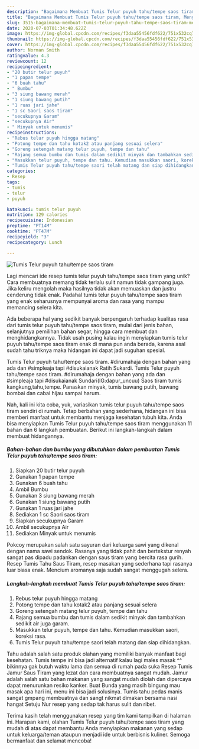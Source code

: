 ```yaml
---
description: "Bagaimana Membuat Tumis Telur puyuh tahu/tempe saos tiram, Menggugah Selera"
title: "Bagaimana Membuat Tumis Telur puyuh tahu/tempe saos tiram, Menggugah Selera"
slug: 3515-bagaimana-membuat-tumis-telur-puyuh-tahu-tempe-saos-tiram-menggugah-selera
date: 2020-07-03T01:34:48.622Z
image: https://img-global.cpcdn.com/recipes/f3daa55456fdf622/751x532cq70/tumis-telur-puyuh-tahutempe-saos-tiram-foto-resep-utama.jpg
thumbnail: https://img-global.cpcdn.com/recipes/f3daa55456fdf622/751x532cq70/tumis-telur-puyuh-tahutempe-saos-tiram-foto-resep-utama.jpg
cover: https://img-global.cpcdn.com/recipes/f3daa55456fdf622/751x532cq70/tumis-telur-puyuh-tahutempe-saos-tiram-foto-resep-utama.jpg
author: Norman Smith
ratingvalue: 4.3
reviewcount: 12
recipeingredient:
- "20 butir telur puyuh"
- "1 papan tempe"
- "6 buah tahu"
- " Bumbu"
- "3 siung bawang merah"
- "1 siung bawang putih"
- "1 ruas jari jahe"
- "1 sc Saori saos tiram"
- "secukupnya Garam"
- "secukupnya Air"
- " Minyak untuk menumis"
recipeinstructions:
- "Rebus telur puyuh hingga matang"
- "Potong tempe dan tahu kotak2 atau panjang sesuai selera"
- "Goreng setengah matang telur puyuh, tempe dan tahu"
- "Rajang semua bumbu dan tumis dalam sedikit minyak dan tambahkan sedikit air juga garam."
- "Masukkan telur puyuh, tempe dan tahu. Kemudian masukkan saori, koreksi rasa."
- "Tumis Telur puyuh tahu/tempe saori telah matang dan siap dihidangkan."
categories:
- Resep
tags:
- tumis
- telur
- puyuh

katakunci: tumis telur puyuh 
nutrition: 129 calories
recipecuisine: Indonesian
preptime: "PT14M"
cooktime: "PT47M"
recipeyield: "3"
recipecategory: Lunch

---
```



![Tumis Telur puyuh tahu/tempe saos tiram](https://img-global.cpcdn.com/recipes/f3daa55456fdf622/751x532cq70/tumis-telur-puyuh-tahutempe-saos-tiram-foto-resep-utama.jpg)

Lagi mencari ide resep tumis telur puyuh tahu/tempe saos tiram yang unik? Cara membuatnya memang tidak terlalu sulit namun tidak gampang juga. Jika keliru mengolah maka hasilnya tidak akan memuaskan dan justru cenderung tidak enak. Padahal tumis telur puyuh tahu/tempe saos tiram yang enak seharusnya mempunyai aroma dan rasa yang mampu memancing selera kita.

Ada beberapa hal yang sedikit banyak berpengaruh terhadap kualitas rasa dari tumis telur puyuh tahu/tempe saos tiram, mulai dari jenis bahan, selanjutnya pemilihan bahan segar, hingga cara membuat dan menghidangkannya. Tidak usah pusing kalau ingin menyiapkan tumis telur puyuh tahu/tempe saos tiram enak di mana pun anda berada, karena asal sudah tahu triknya maka hidangan ini dapat jadi suguhan spesial.

Tumis Telur puyuh tahu/tempe saos tiram. #dirumahaja dengan bahan yang ada dan #simpleaja tapi #disukaianak Ratih Sukardi. Tumis Telur puyuh tahu/tempe saos tiram. #dirumahaja dengan bahan yang ada dan #simpleaja tapi #disukaianak Sundari(IG:dapur_uncuu) Saos tiram tumis kangkung,tahu,tempe. Panaskan minyak, tumis bawang putih, bawang bombai dan cabai hijau sampai harum.


Nah, kali ini kita coba, yuk, variasikan tumis telur puyuh tahu/tempe saos tiram sendiri di rumah. Tetap berbahan yang sederhana, hidangan ini bisa memberi manfaat untuk membantu menjaga kesehatan tubuh kita. Anda bisa menyiapkan Tumis Telur puyuh tahu/tempe saos tiram menggunakan 11 bahan dan 6 langkah pembuatan. Berikut ini langkah-langkah dalam membuat hidangannya.

<!--inarticleads1-->

##### Bahan-bahan dan bumbu yang dibutuhkan dalam pembuatan Tumis Telur puyuh tahu/tempe saos tiram:

1. Siapkan 20 butir telur puyuh
1. Gunakan 1 papan tempe
1. Gunakan 6 buah tahu
1. Ambil  Bumbu
1. Gunakan 3 siung bawang merah
1. Gunakan 1 siung bawang putih
1. Gunakan 1 ruas jari jahe
1. Sediakan 1 sc Saori saos tiram
1. Siapkan secukupnya Garam
1. Ambil secukupnya Air
1. Sediakan  Minyak untuk menumis


Pokcoy merupakan salah satu sayuran dari keluarga sawi yang dikenal dengan nama sawi sendok. Rasanya yang tidak pahit dan bertekstur renyah sangat pas dipadu padankan dengan saus tiram yang bercita rasa gurih. Resep Tumis Tahu Saus Tiram, resep masakan yang sederhana tapi rasanya luar biasa enak. Mencium aromanya saja sudah sangat menggugah selera. 

<!--inarticleads2-->

##### Langkah-langkah membuat Tumis Telur puyuh tahu/tempe saos tiram:

1. Rebus telur puyuh hingga matang
1. Potong tempe dan tahu kotak2 atau panjang sesuai selera
1. Goreng setengah matang telur puyuh, tempe dan tahu
1. Rajang semua bumbu dan tumis dalam sedikit minyak dan tambahkan sedikit air juga garam.
1. Masukkan telur puyuh, tempe dan tahu. Kemudian masukkan saori, koreksi rasa.
1. Tumis Telur puyuh tahu/tempe saori telah matang dan siap dihidangkan.


Tahu adalah salah satu produk olahan yang memiliki banyak manfaat bagi kesehatan. Tumis tempe ini bisa jadi alternatif kalau lagi males masak ^^ bikinnya gak butuh waktu lama dan semua di rumah pada suka Resep Tumis Jamur Saus Tiram yang lezat dan cara membuatnya sangat mudah. Jamur adalah salah satu bahan makanan yang sangat mudah diolah dan dipercaya dapat menurunkan resiko kanker. Buat Bunda yang masih bingung mau masak apa hari ini, menu ini bisa jadi solusinya. Tumis tahu pedas manis sangat gmpang membuatnya dan sangt nikmat dimakan bersama nasi hangat Setuju Nur resep yang sedap tak harus sulit dan ribet. 

Terima kasih telah menggunakan resep yang tim kami tampilkan di halaman ini. Harapan kami, olahan Tumis Telur puyuh tahu/tempe saos tiram yang mudah di atas dapat membantu Anda menyiapkan makanan yang sedap untuk keluarga/teman ataupun menjadi ide untuk berbisnis kuliner. Semoga bermanfaat dan selamat mencoba!
